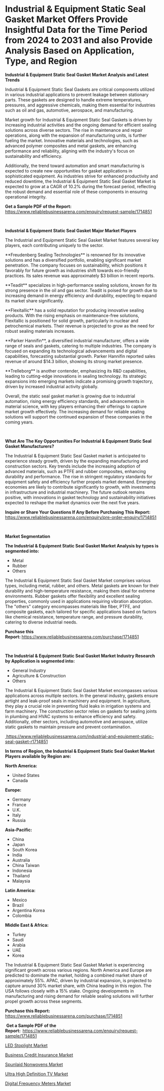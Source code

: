 <p><h1>Industrial & Equipment Static Seal Gasket Market Offers Provide Insightful Data for the Time Period from 2024 to 2031 and also Provide Analysis Based on Application, Type, and Region</h1></p><p><strong>Industrial & Equipment Static Seal Gasket Market Analysis and Latest Trends</strong></p>
<p><p>Industrial & Equipment Static Seal Gaskets are critical components utilized in various industrial applications to prevent leakage between stationary parts. These gaskets are designed to handle extreme temperatures, pressures, and aggressive chemicals, making them essential for industries such as oil and gas, automotive, aerospace, and manufacturing. </p><p>Market growth for Industrial & Equipment Static Seal Gaskets is driven by increasing industrial activities and the ongoing demand for efficient sealing solutions across diverse sectors. The rise in maintenance and repair operations, along with the expansion of manufacturing units, is further fueling the market. Innovative materials and technologies, such as advanced polymer composites and metal gaskets, are enhancing performance and reliability, aligning with the industry's focus on sustainability and efficiency.</p><p>Additionally, the trend toward automation and smart manufacturing is expected to create new opportunities for gasket applications in sophisticated equipment. As industries strive for enhanced productivity and reduced downtime, the Industrial & Equipment Static Seal Gasket Market is expected to grow at a CAGR of 10.2% during the forecast period, reflecting the robust demand and essential role of these components in ensuring operational integrity.</p></p>
<p><strong>Get a Sample PDF of the Report:&nbsp;</strong> <a href="https://www.reliablebusinessarena.com/enquiry/request-sample/1714851?utm_campaign=1332&utm_medium=2&utm_source=Github&utm_content=ia&utm_term=23102024&utm_id=industrial-equipment-static-seal-gasket">https://www.reliablebusinessarena.com/enquiry/request-sample/1714851</a></p>
<p>&nbsp;</p>
<p><strong>Industrial & Equipment Static Seal Gasket Major Market Players</strong></p>
<p><p>The Industrial and Equipment Static Seal Gasket Market features several key players, each contributing uniquely to the sector. </p><p>**Freudenberg Sealing Technologies** is renowned for its innovative solutions and has a diversified portfolio, enabling significant market penetration. The company focuses on sustainability, which positions it favorably for future growth as industries shift towards eco-friendly practices. Its sales revenue was approximately $3 billion in recent reports.</p><p>**Teadit** specializes in high-performance sealing solutions, known for its strong presence in the oil and gas sector. Teadit is poised for growth due to increasing demand in energy efficiency and durability, expecting to expand its market share significantly.</p><p>**Flexitallic** has a solid reputation for producing innovative sealing products. With the rising emphasis on maintenance-free solutions, Flexitallic is positioned for solid growth, particularly in nuclear and petrochemical markets. Their revenue is projected to grow as the need for robust sealing materials increases.</p><p>**Parker Hannifin**, a diversified industrial manufacturer, offers a wide range of seals and gaskets, catering to multiple industries. The company is focused on expanding its technological advancements and digital capabilities, forecasting substantial growth. Parker Hannifin reported sales revenue of around $14.3 billion, showing its strong market presence.</p><p>**Trelleborg** is another contender, emphasizing its R&D capabilities, leading to cutting-edge innovations in sealing technology. Its strategic expansions into emerging markets indicate a promising growth trajectory, driven by increased industrial activity globally.</p><p>Overall, the static seal gasket market is growing due to industrial automation, rising energy efficiency standards, and advancements in material science, with key players enhancing their offerings to capture market growth effectively. The increasing demand for reliable sealing solutions will support the continued expansion of these companies in the coming years.</p></p>
<p>&nbsp;</p>
<p><strong>What Are The Key Opportunities For Industrial & Equipment Static Seal Gasket Manufacturers?</strong></p>
<p><p>The Industrial & Equipment Static Seal Gasket market is anticipated to experience steady growth, driven by the expanding manufacturing and construction sectors. Key trends include the increasing adoption of advanced materials, such as PTFE and rubber composites, enhancing durability and performance. The rise in stringent regulatory standards for equipment safety and efficiency further propels market demand. Emerging economies are likely to contribute significantly to growth, with investments in infrastructure and industrial machinery. The future outlook remains positive, with innovations in gasket technology and sustainability initiatives expected to reshape the market dynamics over the next five years.</p></p>
<p><strong>Inquire or Share Your Questions If Any Before Purchasing This Report:</strong> <a href="https://www.reliablebusinessarena.com/enquiry/pre-order-enquiry/1714851?utm_campaign=1332&utm_medium=2&utm_source=Github&utm_content=ia&utm_term=23102024&utm_id=industrial-equipment-static-seal-gasket">https://www.reliablebusinessarena.com/enquiry/pre-order-enquiry/1714851</a></p>
<p>&nbsp;</p>
<p><strong>Market Segmentation</strong></p>
<p><strong>The Industrial & Equipment Static Seal Gasket Market Analysis by types is segmented into:</strong></p>
<p><ul><li>Metal</li><li>Rubber</li><li>Others</li></ul></p>
<p><p>The Industrial & Equipment Static Seal Gasket Market comprises various types, including metal, rubber, and others. Metal gaskets are known for their durability and high-temperature resistance, making them ideal for extreme environments. Rubber gaskets offer flexibility and excellent sealing properties, commonly used in applications requiring vibration absorption. The "others" category encompasses materials like fiber, PTFE, and composite gaskets, each tailored for specific applications based on factors like chemical resistance, temperature range, and pressure durability, catering to diverse industrial needs.</p></p>
<p><strong>Purchase this Report:&nbsp;</strong><a href="https://www.reliablebusinessarena.com/purchase/1714851?utm_campaign=1332&utm_medium=2&utm_source=Github&utm_content=ia&utm_term=23102024&utm_id=industrial-equipment-static-seal-gasket">https://www.reliablebusinessarena.com/purchase/1714851</a></p>
<p>&nbsp;</p>
<p><strong>The Industrial & Equipment Static Seal Gasket Market Industry Research by Application is segmented into:</strong></p>
<p><ul><li>General Industry</li><li>Agriculture & Construction</li><li>Others</li></ul></p>
<p><p>The Industrial & Equipment Static Seal Gasket Market encompasses various applications across multiple sectors. In the general industry, gaskets ensure airtight and leak-proof seals in machinery and equipment. In agriculture, they play a crucial role in preventing fluid leaks in irrigation systems and farm machinery. The construction sector relies on gaskets for sealing joints in plumbing and HVAC systems to enhance efficiency and safety. Additionally, other sectors, including automotive and aerospace, utilize static gaskets to maintain pressure and prevent contamination.</p></p>
<p><a href="https://www.reliablebusinessarena.com/industrial-and-equipment-static-seal-gasket-r1714851?utm_campaign=1332&utm_medium=2&utm_source=Github&utm_content=ia&utm_term=23102024&utm_id=industrial-equipment-static-seal-gasket">&nbsp;https://www.reliablebusinessarena.com/industrial-and-equipment-static-seal-gasket-r1714851</a></p>
<p><strong>In terms of Region, the Industrial & Equipment Static Seal Gasket Market Players available by Region are:</strong></p>
<p>
    <p> <strong> North America: </strong>
        <ul>
            <li>United States</li>
            <li>Canada</li>
        </ul>
        </p> 
    <p> <strong> Europe: </strong>
        <ul>
            <li>Germany</li>
            <li>France</li>
            <li>U.K.</li>
            <li>Italy</li>
            <li>Russia</li>
        </ul>
        </p> 
    <p> <strong> Asia-Pacific: </strong>
        <ul>
            <li>China</li>
            <li>Japan</li>
            <li>South Korea</li>
            <li>India</li>
            <li>Australia</li>
            <li>China Taiwan</li>
            <li>Indonesia</li>
            <li>Thailand</li>
            <li>Malaysia</li>
        </ul>
        </p> 
    <p> <strong> Latin America: </strong>
        <ul>
            <li>Mexico</li>
            <li>Brazil</li>
            <li>Argentina Korea</li>
            <li>Colombia</li>
        </ul>
        </p> 
    <p> <strong> Middle East & Africa: </strong>
        <ul>
            <li>Turkey</li>
            <li>Saudi</li>
            <li>Arabia</li>
            <li>UAE</li>
            <li>Korea</li>
        </ul>
    </p>
    </p>
<p><p>The Industrial & Equipment Static Seal Gasket Market is experiencing significant growth across various regions. North America and Europe are predicted to dominate the market, holding a combined market share of approximately 55%. APAC, driven by industrial expansion, is projected to capture around 30% market share, with China leading in this region. The USA follows closely with a 15% stake. Ongoing developments in manufacturing and rising demand for reliable sealing solutions will further propel growth across these segments.</p></p>
<p><strong>Purchase this Report: </strong><a href="https://www.reliablebusinessarena.com/purchase/1714851?utm_campaign=1332&utm_medium=2&utm_source=Github&utm_content=ia&utm_term=23102024&utm_id=industrial-equipment-static-seal-gasket">https://www.reliablebusinessarena.com/purchase/1714851</a></p>
<p>&nbsp;<strong>Get a Sample PDF of the Report:&nbsp;&nbsp;</strong><a href="https://www.reliablebusinessarena.com/enquiry/request-sample/1714851?utm_campaign=1332&utm_medium=2&utm_source=Github&utm_content=ia&utm_term=23102024&utm_id=industrial-equipment-static-seal-gasket">https://www.reliablebusinessarena.com/enquiry/request-sample/1714851</a></p>
<p><strong></strong></p>
<p><p><a href="https://www.linkedin.com/pulse/led-stoplight-ecosystem-mapping-innovation-value-chains-bsmvc?utm_campaign=1332&utm_medium=2&utm_source=Github&utm_content=ia&utm_term=23102024&utm_id=industrial-equipment-static-seal-gasket">LED Stoplight Market</a></p><p><a href="https://www.linkedin.com/pulse/unlocking-growth-potential-strategic-analysis-business-ljw2c?utm_campaign=1332&utm_medium=2&utm_source=Github&utm_content=ia&utm_term=23102024&utm_id=industrial-equipment-static-seal-gasket">Business Credit Insurance Market</a></p><p><a href="https://github.com/luckyshygirl/Market-Research-Report-List-6/blob/main/spunlaid-nonwovens-market.md?utm_campaign=1332&utm_medium=2&utm_source=Github&utm_content=ia&utm_term=23102024&utm_id=industrial-equipment-static-seal-gasket">Spunlaid Nonwovens Market</a></p><p><a href="https://www.linkedin.com/pulse/ultra-high-definition-tv-market-overview-forecast-2024-hnjxc?utm_campaign=1332&utm_medium=2&utm_source=Github&utm_content=ia&utm_term=23102024&utm_id=industrial-equipment-static-seal-gasket">Ultra High Definition TV Market</a></p><p><a href="https://issuu.com/reportprime-2/docs/digital-frequency-meters-market-siz_8937028532e5dd?utm_campaign=1332&utm_medium=2&utm_source=Github&utm_content=ia&utm_term=23102024&utm_id=industrial-equipment-static-seal-gasket">Digital Frequency Meters Market</a></p></p>